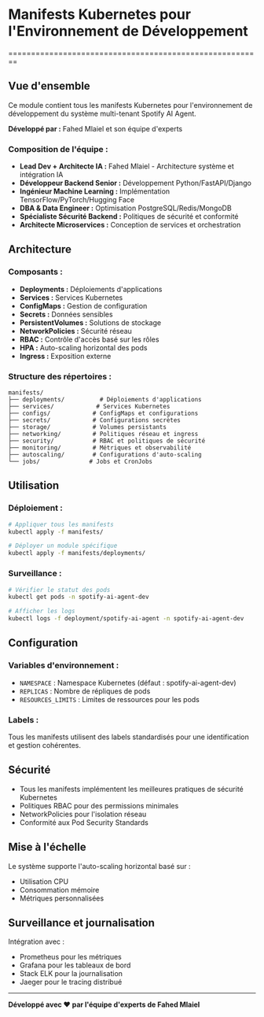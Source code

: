 # Manifests Kubernetes pour l'Environnement de Développement
========================================================

## Vue d'ensemble

Ce module contient tous les manifests Kubernetes pour l'environnement de développement du système multi-tenant Spotify AI Agent.

**Développé par :** Fahed Mlaiel et son équipe d'experts

### Composition de l'équipe :
- **Lead Dev + Architecte IA :** Fahed Mlaiel - Architecture système et intégration IA
- **Développeur Backend Senior :** Développement Python/FastAPI/Django
- **Ingénieur Machine Learning :** Implémentation TensorFlow/PyTorch/Hugging Face
- **DBA & Data Engineer :** Optimisation PostgreSQL/Redis/MongoDB
- **Spécialiste Sécurité Backend :** Politiques de sécurité et conformité
- **Architecte Microservices :** Conception de services et orchestration

## Architecture

### Composants :
- **Deployments :** Déploiements d'applications
- **Services :** Services Kubernetes
- **ConfigMaps :** Gestion de configuration
- **Secrets :** Données sensibles
- **PersistentVolumes :** Solutions de stockage
- **NetworkPolicies :** Sécurité réseau
- **RBAC :** Contrôle d'accès basé sur les rôles
- **HPA :** Auto-scaling horizontal des pods
- **Ingress :** Exposition externe

### Structure des répertoires :
```
manifests/
├── deployments/          # Déploiements d'applications
├── services/            # Services Kubernetes
├── configs/            # ConfigMaps et configurations
├── secrets/            # Configurations secrètes
├── storage/            # Volumes persistants
├── networking/         # Politiques réseau et ingress
├── security/           # RBAC et politiques de sécurité
├── monitoring/         # Métriques et observabilité
├── autoscaling/        # Configurations d'auto-scaling
└── jobs/              # Jobs et CronJobs
```

## Utilisation

### Déploiement :
```bash
# Appliquer tous les manifests
kubectl apply -f manifests/

# Déployer un module spécifique
kubectl apply -f manifests/deployments/
```

### Surveillance :
```bash
# Vérifier le statut des pods
kubectl get pods -n spotify-ai-agent-dev

# Afficher les logs
kubectl logs -f deployment/spotify-ai-agent -n spotify-ai-agent-dev
```

## Configuration

### Variables d'environnement :
- `NAMESPACE` : Namespace Kubernetes (défaut : spotify-ai-agent-dev)
- `REPLICAS` : Nombre de répliques de pods
- `RESOURCES_LIMITS` : Limites de ressources pour les pods

### Labels :
Tous les manifests utilisent des labels standardisés pour une identification et gestion cohérentes.

## Sécurité

- Tous les manifests implémentent les meilleures pratiques de sécurité Kubernetes
- Politiques RBAC pour des permissions minimales
- NetworkPolicies pour l'isolation réseau
- Conformité aux Pod Security Standards

## Mise à l'échelle

Le système supporte l'auto-scaling horizontal basé sur :
- Utilisation CPU
- Consommation mémoire
- Métriques personnalisées

## Surveillance et journalisation

Intégration avec :
- Prometheus pour les métriques
- Grafana pour les tableaux de bord
- Stack ELK pour la journalisation
- Jaeger pour le tracing distribué

---

**Développé avec ❤️ par l'équipe d'experts de Fahed Mlaiel**
